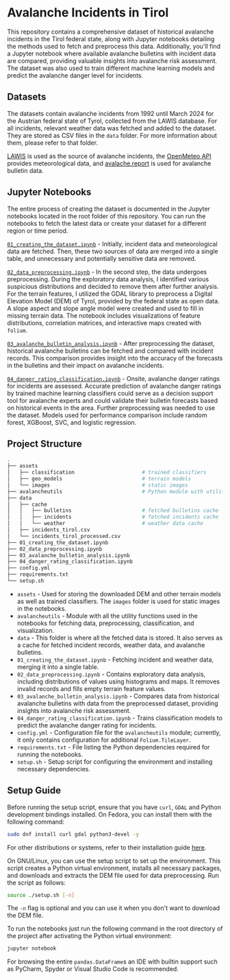 # Avalanche Incidents in Tirol
This repository contains a comprehensive dataset of historical avalanche incidents in the Tirol federal state, along with Jupyter notebooks detailing the methods used to fetch and preprocess this data. Additionally, you'll find a Jupyter notebook where available avalanche bulletins with incident data are compared, providing valuable insights into avalanche risk assessment. The dataset was also used to train different machine learning models and predict the avalanche danger level for incidents.

## Datasets
The datasets contain avalanche incidents from 1992 until March 2024 for the Austrian federal state of Tyrol, collected from the LAWIS database. For all incidents, relevant weather data was fetched and added to the dataset. They are stored as CSV files in the `data` folder. For more information about them, please refer to that folder.

[LAWIS](https://lawis.at/incident/) is used as the source of avalanche incidents, the [OpenMeteo API](https://open-meteo.com/) provides meteorological data, and [avalache.report](https://avalanche.report/more/archive) is used for avalanche bulletin data.

## Jupyter Notebooks
The entire process of creating the dataset is documented in the Jupyter notebooks located in the root folder of this repository. You can run the notebooks to fetch the latest data or create your dataset for a different region or time period.

[`01_creating_the_dataset.ipynb`](01_creating_the_dataset.ipynb) - Initially, incident data and meteorological data are fetched. Then, these two sources of data are merged into a single table, and unnecessary and potentially sensitive data are removed.

[`02_data_preprocessing.ipynb`](02_data_preprocessing.ipynb) - In the second step, the data undergoes preprocessing. During the exploratory data analysis, I identified various suspicious distributions and decided to remove them after further analysis. For the terrain features, I utilized the GDAL library to preprocess a Digital Elevation Model (DEM) of Tyrol, provided by the federal state as open data. A slope aspect and slope angle model were created and used to fill in missing terrain data. The notebook includes visualizations of feature distributions, correlation matrices, and interactive maps created with `folium`.


[`03_avalanche_bulletin_analysis.ipynb`](03_avalanche_bulletin_analysis.ipynb) - After preprocessing the dataset, historical avalanche bulletins can be fetched and compared with incident records. This comparison provides insight into the accuracy of the forecasts in the bulletins and their impact on avalanche incidents.

[`04_danger_rating_classification.ipynb`](04_danger_rating_classification.ipynb) - Onsite, avalanche danger ratings for incidents are assessed. Accurate prediction of avalanche danger ratings by trained machine learning classifiers could serve as a decision support tool for avalanche experts and could validate their bulletin forecasts based on historical events in the area. Further preprocessing was needed to use the dataset. Models used for performance comparison include random forest, XGBoost, SVC, and logistic regression.

## Project Structure
```bash
.
├── assets
│   ├── classification                      # trained classifiers
│   ├── geo_models                          # terrain models
│   └── images                              # static images
├── avalancheutils                          # Python module with utility functions
├── data                
│   ├── cache
│   │   ├── bulletins                       # fetched bulletins cache
│   │   ├── incidents                       # fetched incidents cache
│   │   └── weather                         # weather data cache
│   ├── incidents_tirol.csv
│   └── incidents_tirol_processed.csv
├── 01_creating_the_dataset.ipynb
├── 02_data_preprocessing.ipynb
├── 03_avalanche_bulletin_analysis.ipynb    
├── 04_danger_rating_classification.ipynb
├── config.yml
├── requirements.txt
└── setup.sh
```
* `assets` - Used for storing the downloaded DEM and other terrain models as well as trained classifiers. The `images` folder is used for static images in the notebooks.
* `avalancheutils` - Module with all the utility functions used in the notebooks for fetching data, preprocessing, classification, and visualization.
* `data` - This folder is where all the fetched data is stored. It also serves as a cache for fetched incident records, weather data, and avalanche bulletins.
* `01_creating_the_dataset.ipynb` - Fetching incident and weather data, merging it into a single table.
* `02_data_preprocessing.ipynb` - Contains exploratory data analysis, including distributions of values using histograms and maps. It removes invalid records and fills empty terrain feature values.
* `03_avalanche_bulletin_analysis.ipynb` - Compares data from historical avalanche bulletins with data from the preprocessed dataset, providing insights into avalanche risk assessment.
* `04_danger_rating_classification.ipynb` - Trains classification models to predict the avalanche danger rating for incidents.
* `config.yml` - Configuration file for the `avalancheutils` module; currently, it only contains configuration for additional `Folium.TileLayer`.
* `requirements.txt` - File listing the Python dependencies required for running the notebooks.
* `setup.sh` - Setup script for configuring the environment and installing necessary dependencies.
  
## Setup Guide
Before running the setup script, ensure that you have `curl`, `GDAL` and Python development bindings installed. On Fedora, you can install them with the following command:

```bash
sudo dnf install curl gdal python3-devel -y
```

For other distributions or systems, refer to their installation guide [here](https://gdal.org/download.html).

On GNU/Linux, you can use the setup script to set up the environment. This script creates a Python virtual environment, installs all necessary packages, and downloads and extracts the DEM file used for data preprocessing. Run the script as follows:

```bash
source ./setup.sh [-n]
```

The `-n` flag is optional and you can use it when you don't want to download the DEM file.

To run the notebooks just run the following command in the root directory of the project after activating the Python virtual environment:

```bash
jupyter notebook
```

For browsing the entire `pandas.DataFrame`s an IDE with builtin support such as PyCharm, Spyder or Visual Studio Code is recommended.